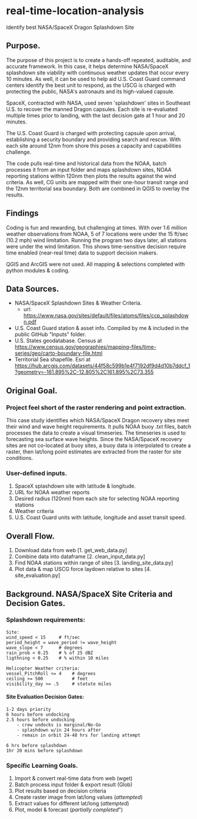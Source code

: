 # real-time-location-analysis
Identify best NASA/SpaceX Dragon Splashdown Site

## Purpose.
The purpose of this project is to create a hands-off repeated, auditable, and accurate framework. In this case, it helps determine NASA/SpaceX splashdown site viability with continuous weather updates that occur every 10 minutes. As well, it can be used to help aid U.S. Coast Guard command centers identify the best unit to respond, as the USCG is charged with protecting the public, NASA's astronauts and its high-valued capsule.

SpaceX, contracted with NASA, used seven 'splashdown' sites in Southeast U.S. to recover the manned Dragon capsules. Each site is re-evaluated multiple times prior to landing, with the last decision gate at 1 hour and 20 minutes.

The U.S. Coast Guard is charged with protecting capsule upon arrival, establishing a security boundary and providing search and rescue. With each site around 12nm from shore this poses a capacity and capabilities challenge.

The code pulls real-time and historical data from the NOAA, batch processes it from an input folder and maps splashdown sites, NOAA reporting stations within 120nm then plots the results against the wind criteria. As well, CG units are mapped with their one-hour transit range and the 12nm territorial sea boundary. Both are combined in QGIS to overlay the results.

## Findings
Coding is fun and rewarding, but challenging at times. With over 1.6 million weather observations from NOAA, 5 of 7 locations were under the 15 ft/sec (10.2 mph) wind limitation. Running the program two days later, all stations were under the wind limitation. This shows time-sensitive decision require time enabled (near-real time) data to support decision makers.

QGIS and ArcGIS were not used. All mapping & selections completed with python modules & coding. 

## Data Sources.
- NASA/SpaceX Splashdown Sites & Weather Criteria. 
    - url: https://www.nasa.gov/sites/default/files/atoms/files/ccp_splashdown.pdf
- U.S. Coast Guard station & asset info. Compiled by me & included in the public GitHub "Inputs" folder.
- U.S. States geodatabase. Census at https://www.census.gov/geographies/mapping-files/time-series/geo/carto-boundary-file.html
- Territorial Sea shapefile. Esri at https://hub.arcgis.com/datasets/44f58c599b1e4f7192df9d4d10b7ddcf_1?geometry=-161.895%2C-12.805%2C161.895%2C73.355

## Original Goal.
### Project feel short of the raster rendering and point extraction.
This case study identifies which NASA/SpaceX Dragon recovery sites meet their wind and wave height requirements. It pulls NOAA buoy .txt files, batch processes the data to create a visual timeseries. The timeseries is used to forecasting sea surface wave heights. Since the NASA/SpaceX recovery sites are not co-located at buoy sites, a buoy data is interpolated to create a raster, then lat/long point estimates are extracted from the raster for site conditions.

### User-defined inputs.
1. SpaceX splashdown site with latitude & longitude.
1. URL for NOAA weather reports
1. Desired radius (120nm) from each site for selecting NOAA reporting stations
1. Weather criteria
1. U.S. Coast Guard units with latitude, longitude and asset transit speed.

## Overall Flow.
1. Download data from web [1. get_web_data.py]
1. Combine data into dataframe [2. clean_input_data.py]
1. Find NOAA stations within range of sites [3. landing_site_data.py]
1. Plot data & map USCG force laydown relative to sites [4. site_evaluation.py]

## Background. NASA/SpaceX Site Criteria and Decision Gates.
### Splashdown requirements:

    Site:
    wind_speed < 15     # ft/sec
    period_height = wave_period != wave_height
    wave_slope < 7      # degrees
    rain_prob < 0.25    # % of 25 dBZ
    ligthning < 0.25    # % within 10 miles

    Helicopter Weather criteria:
    vessel_PitchRoll <= 4    # degrees
    ceiling >= 500           # feet
    visibility_day >= .5     # statute miles

#### Site Evaluation Decision Gates:

    1-2 days priority
    6 hours before undocking
    2.5 hours before undocking
        - crew undocks is marginal/No-Go
        - splashdown w/in 24 hours after
        - remain in orbit 24-48 hrs for landing attempt

    6 hrs before splashdown
    1hr 20 mins before splashdown

### Specific Learning Goals.
1. Import & convert real-time data from web (wget)
1. Batch process input folder & export result (Glob)
1. Plot results based on decision criteria
1. Create raster image from lat/long values (*attempted*)
1. Extract values for different lat/long (*attempted*)
1. Plot, model & forecast (*partially completed*")
